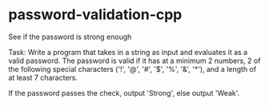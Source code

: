 # password-validation-cpp

See if the password is strong enough

Task: Write a program that takes in a string as input and evaluates it as a valid password. The password is valid if it has at a minimum 2 numbers, 2 of the following special characters ('!', '@', '#', '$', '%', '&', '*'), and a length of at least 7 characters.

If the password passes the check, output 'Strong', else output 'Weak'.
